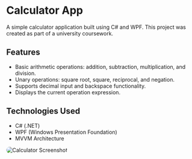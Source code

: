 # Calculator App

A simple calculator application built using C# and WPF. This project was created as part of a university coursework.

## Features
- Basic arithmetic operations: addition, subtraction, multiplication, and division.
- Unary operations: square root, square, reciprocal, and negation.
- Supports decimal input and backspace functionality.
- Displays the current operation expression.

## Technologies Used
- C# (.NET)
- WPF (Windows Presentation Foundation)
- MVVM Architecture
  
<img src="https://github.com/user-attachments/assets/f5c5b6a5-2193-4edd-a595-f5abf2c53921" alt="Calculator Screenshot" 
  style="float: left;
  border-radius: 50px;
  margin-right: 15px; 
  margin-bottom: 10px;" />
